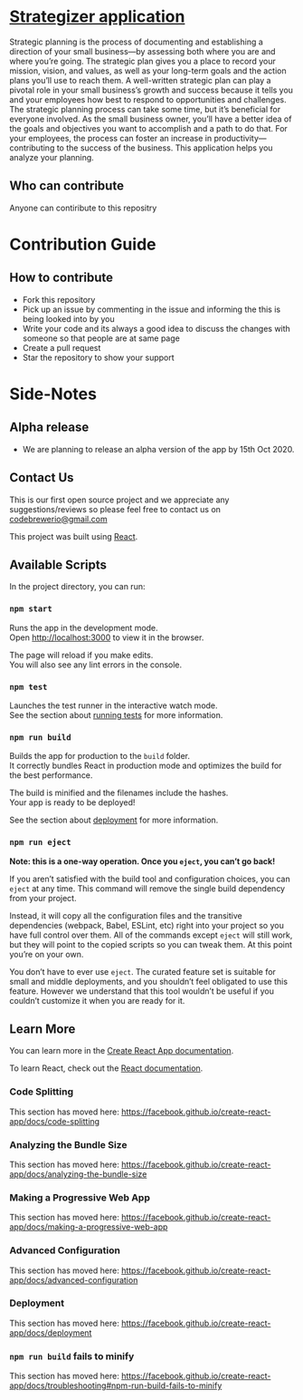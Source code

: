 
# [Strategizer application](https://strategizer.github.io/app/)


Strategic planning is the process of documenting and establishing a direction of your small business—by assessing both where you are and where you’re going. The strategic plan gives you a place to record your mission, vision, and values, as well as your long-term goals and the action plans you’ll use to reach them. A well-written strategic plan can play a pivotal role in your small business’s growth and success because it tells you and your employees how best to respond to opportunities and challenges. The strategic planning process can take some time, but it’s beneficial for everyone involved. As the small business owner, you’ll have a better idea of the goals and objectives you want to accomplish and a path to do that. For your employees, the process can foster an increase in productivity—contributing to the success of the business. This application helps you analyze your planning. 

## Who can contribute

Anyone can contiribute to this repositry

# Contribution Guide

## How to contribute

<ul>
<li>Fork this repository</li>
<li>Pick up an issue by commenting in the issue and informing the this is being looked into by you</li>
<li>Write your code and its always a good idea to discuss the changes with someone so that people are at same page</li>
<li>Create a pull request</li>
<li>Star the repository to show your support</li>
</ul>

# Side-Notes

## Alpha release

<ul>
<li> We are planning to release an alpha version of the app by 15th Oct 2020.</li>
</ul>


## Contact Us
This is our first open source project and we appreciate any suggestions/reviews so please feel free to contact us on codebrewerio@gmail.com

This project was built using [React](https://github.com/facebook/create-react-app).

## Available Scripts

In the project directory, you can run:

### `npm start`

Runs the app in the development mode.<br />
Open [http://localhost:3000](http://localhost:3000) to view it in the browser.

The page will reload if you make edits.<br />
You will also see any lint errors in the console.

### `npm test`

Launches the test runner in the interactive watch mode.<br />
See the section about [running tests](https://facebook.github.io/create-react-app/docs/running-tests) for more information.

### `npm run build`

Builds the app for production to the `build` folder.<br />
It correctly bundles React in production mode and optimizes the build for the best performance.

The build is minified and the filenames include the hashes.<br />
Your app is ready to be deployed!

See the section about [deployment](https://facebook.github.io/create-react-app/docs/deployment) for more information.

### `npm run eject`

**Note: this is a one-way operation. Once you `eject`, you can’t go back!**

If you aren’t satisfied with the build tool and configuration choices, you can `eject` at any time. This command will remove the single build dependency from your project.

Instead, it will copy all the configuration files and the transitive dependencies (webpack, Babel, ESLint, etc) right into your project so you have full control over them. All of the commands except `eject` will still work, but they will point to the copied scripts so you can tweak them. At this point you’re on your own.

You don’t have to ever use `eject`. The curated feature set is suitable for small and middle deployments, and you shouldn’t feel obligated to use this feature. However we understand that this tool wouldn’t be useful if you couldn’t customize it when you are ready for it.

## Learn More

You can learn more in the [Create React App documentation](https://facebook.github.io/create-react-app/docs/getting-started).

To learn React, check out the [React documentation](https://reactjs.org/).

### Code Splitting

This section has moved here: https://facebook.github.io/create-react-app/docs/code-splitting

### Analyzing the Bundle Size

This section has moved here: https://facebook.github.io/create-react-app/docs/analyzing-the-bundle-size

### Making a Progressive Web App

This section has moved here: https://facebook.github.io/create-react-app/docs/making-a-progressive-web-app

### Advanced Configuration

This section has moved here: https://facebook.github.io/create-react-app/docs/advanced-configuration

### Deployment

This section has moved here: https://facebook.github.io/create-react-app/docs/deployment

### `npm run build` fails to minify

This section has moved here: https://facebook.github.io/create-react-app/docs/troubleshooting#npm-run-build-fails-to-minify
